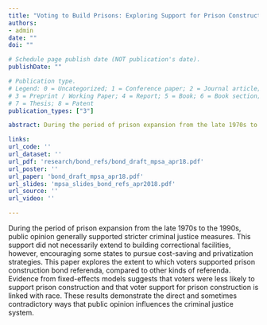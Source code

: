 ```yaml
---
title: "Voting to Build Prisons: Exploring Support for Prison Construction Bond Referenda"
authors:
- admin
date: ""
doi: ""

# Schedule page publish date (NOT publication's date).
publishDate: ""

# Publication type.
# Legend: 0 = Uncategorized; 1 = Conference paper; 2 = Journal article;
# 3 = Preprint / Working Paper; 4 = Report; 5 = Book; 6 = Book section;
# 7 = Thesis; 8 = Patent
publication_types: ["3"]

abstract: During the period of prison expansion from the late 1970s to the 1990s, public opinion generally supported stricter criminal justice measures. This support did not necessarily extend to building correctional facilities, however, encouraging some states to pursue cost-saving and privatization strategies. This paper explores the extent to which voters supported prison construction bond referenda, compared to other kinds of referenda. Evidence from fixed-effects models suggests that voters were less likely to support prison construction and that voter support for prison construction is linked with race. These results demonstrate the direct and sometimes contradictory ways that public opinion influences the criminal justice system.

links:
url_code: ''
url_dataset: ''
url_pdf: 'research/bond_refs/bond_draft_mpsa_apr18.pdf'
url_poster: ''
url_paper: 'bond_draft_mpsa_apr18.pdf'
url_slides: 'mpsa_slides_bond_refs_apr2018.pdf'
url_source: ''
url_video: ''

---
```


During the period of prison expansion from the late 1970s to the 1990s, public opinion generally supported stricter criminal justice measures. This support did not necessarily extend to building correctional facilities, however, encouraging some states to pursue cost-saving and privatization strategies. This paper explores the extent to which voters supported prison construction bond referenda, compared to other kinds of referenda. Evidence from fixed-effects models suggests that voters were less likely to support prison construction and that voter support for prison construction is linked with race. These results demonstrate the direct and sometimes contradictory ways that public opinion influences the criminal justice system.

